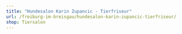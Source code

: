 ```yaml
---
title: "Hundesalon Karin Zupancic - Tierfriseur"
url: /freiburg-im-breisgau/hundesalon-karin-zupancic-tierfriseur/
shop: Tiersalon
---
```

